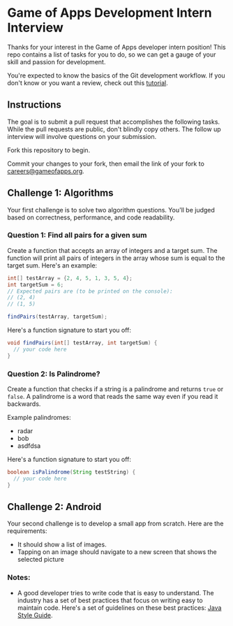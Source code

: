# Game of Apps Development Intern Interview

Thanks for your interest in the Game of Apps developer intern position! This repo contains a list of tasks for you to do, so we can get a gauge of your skill and passion for development.

You're expected to know the basics of the Git development workflow. If you don't know or you want a review, check out this [tutorial](https://www.raywenderlich.com/179717/open-source-collaboration-using-git-and-github).

## Instructions

The goal is to submit a pull request that accomplishes the following tasks. While the pull requests are public, don't blindly copy others. The follow up interview will involve questions on your submission.

Fork this repository to begin.

Commit your changes to your fork, then email the link of your fork to careers@gameofapps.org.

## Challenge 1: Algorithms

Your first challenge is to solve two algorithm questions. You'll be judged based on correctness, performance, and code readability.

### Question 1: Find all pairs for a given sum

Create a function that accepts an array of integers and a target sum. The function will print all pairs of integers in the array whose sum is equal to the target sum. Here's an example:

```java
int[] testArray = {2, 4, 5, 1, 3, 5, 4};
int targetSum = 6;
// Expected pairs are (to be printed on the console):
// (2, 4)
// (1, 5)

findPairs(testArray, targetSum);
```

Here's a function signature to start you off:

```java
void findPairs(int[] testArray, int targetSum) {
  // your code here
}
```

### Question 2: Is Palindrome?

Create a function that checks if a string is a palindrome and returns `true` or `false`. A palindrome is a word that reads the same way even if you read it backwards.

Example palindromes:

- radar
- bob
- asdfdsa

Here's a function signature to start you off:

```java
boolean isPalindrome(String testString) {
  // your code here
}
```

## Challenge 2: Android

Your second challenge is to develop a small app from scratch. Here are the requirements:

- It should show a list of images.
- Tapping on an image should navigate to a new screen that shows the selected picture

### Notes:

- A good developer tries to write code that is easy to understand. The industry has a set of best practices that focus on writing easy to maintain code. Here's a set of guidelines on these best practices: [Java Style Guide](https://github.com/raywenderlich/java-style-guide).
